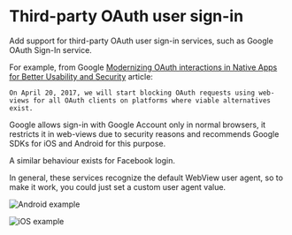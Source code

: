 # Third-party OAuth user sign-in

Add support for third-party OAuth user sign-in services, such as Google OAuth Sign-In service.

For example, from Google [Modernizing OAuth interactions in Native Apps for Better Usability and Security](https://developers.googleblog.com/2016/08/modernizing-oauth-interactions-in-native-apps.html) article:

    On April 20, 2017, we will start blocking OAuth requests using web-views for all OAuth clients on platforms where viable alternatives exist.

Google allows sign-in with Google Account only in normal browsers, it restricts it in web-views due to security reasons and recommends Google SDKs for iOS and Android for this purpose.

A similar behaviour exists for Facebook login.

In general, these services recognize the default WebView user agent, so to make it work, you could just set a custom user agent value.

![Android example](https://user-images.githubusercontent.com/5956938/204262729-f5921f45-e65d-4b8a-ae63-9a989923f63f.gif)

![iOS example](https://user-images.githubusercontent.com/5956938/204262731-203e98ae-699d-455b-9ba1-8b3930c9b048.gif)
